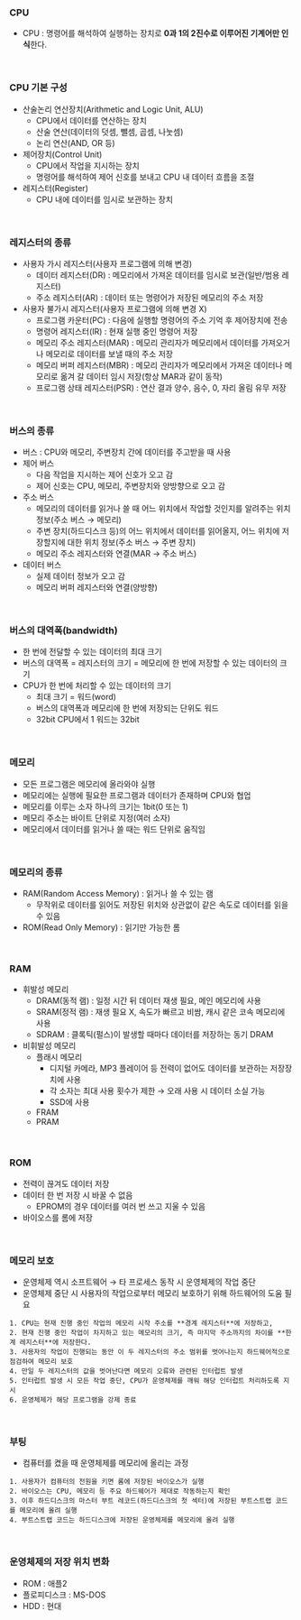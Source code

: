 ### CPU
+ CPU : 명령어를 해석하여 실행하는 장치로 **0과 1의 2진수로 이루어진 기계어만 인식**한다.

<br/>

### CPU 기본 구성
+ 산술논리 연산장치(Arithmetic and Logic Unit, ALU)
  + CPU에서 데이터를 연산하는 장치
  + 산술 연산(데이터의 덧셈, 뺄셈, 곱셈, 나눗셈)
  + 논리 연산(AND, OR 등)
+ 제어장치(Control Unit)
  + CPU에서 작업을 지시하는 장치
  + 명령어를 해석하여 제어 신호를 보내고 CPU 내 데이터 흐름을 조절
+ 레지스터(Register)
  + CPU 내에 데이터를 임시로 보관하는 장치

<br/>

### 레지스터의 종류
+ 사용자 가시 레지스터(사용자 프로그램에 의해 변경)
  + 데이터 레지스터(DR) : 메모리에서 가져온 데이터를 임시로 보관(일반/범용 레지스터)
  + 주소 레지스터(AR) : 데이터 또는 명령어가 저장된 메모리의 주소 저장
+ 사용자 불가시 레지스터(사용자 프로그램에 의해 변경 X)
  + 프로그램 카운터(PC) : 다음에 실행할 명령어의 주소 기억 후 제어장치에 전송
  + 명령어 레지스터(IR) : 현재 실행 중인 명령어 저장
  + 메모리 주소 레지스터(MAR) : 메모리 관리자가 메모리에서 데이터를 가져오거나 메모리로 데이터를 보낼 때의 주소 저장
  + 메모리 버퍼 레지스터(MBR) : 메모리 관리자가 메모리에서 가져온 데이터나 메모리로 옮겨 갈 데이터 임시 저장(항상 MAR과 같이 동작)
  + 프로그램 상태 레지스터(PSR) : 연산 결과 양수, 음수, 0, 자리 올림 유무 저장

<br/>
  
### 버스의 종류
+ 버스 : CPU와 메모리, 주변장치 간에 데이터를 주고받을 때 사용
+ 제어 버스
  + 다음 작업을 지시하는 제어 신호가 오고 감
  + 제어 신호는 CPU, 메모리, 주변장치와 양방향으로 오고 감
+ 주소 버스
  + 메모리의 데이터를 읽거나 쓸 때 어느 위치에서 작업할 것인지를 알려주는 위치 정보(주소 버스 → 메모리)
  + 주변 장치(하드디스크 등)의 어느 위치에서 데이터를 읽어올지, 어느 위치에 저장할지에 대한 위치 정보(주소 버스 → 주변 장치)
  + 메모리 주소 레지스터와 연결(MAR → 주소 버스)
+ 데이터 버스
  + 실제 데이터 정보가 오고 감
  + 메모리 버퍼 레지스터와 연결(양방향)

<br/>

### 버스의 대역폭(bandwidth)
+ 한 번에 전달할 수 있는 데이터의 최대 크기
+ 버스의 대역폭 = 레지스터의 크기 = 메모리에 한 번에 저장할 수 있는 데이터의 크기
+ CPU가 한 번에 처리할 수 있는 데이터의 크기
  + 최대 크기 = 워드(word)
  + 버스의 대역폭과 메모리에 한 번에 저장되는 단위도 워드
  + 32bit CPU에서 1 워드는 32bit

<br/>

### 메모리
+ 모든 프로그램은 메모리에 올라와야 실행
+ 메모리에는 실행에 필요한 프로그램과 데이터가 존재하며 CPU와 협업
+ 메모리를 이루는 소자 하나의 크기는 1bit(0 또는 1)
+ 메모리 주소는 바이트 단위로 지정(여러 소자)
+ 메모리에서 데이터를 읽거나 쓸 때는 워드 단위로 움직임

<br/>

### 메모리의 종류
+ RAM(Random Access Memory) : 읽거나 쓸 수 있는 램
  + 무작위로 데이터를 읽어도 저장된 위치와 상관없이 같은 속도로 데이터를 읽을 수 있음
+ ROM(Read Only Memory) : 읽기만 가능한 롬

<br/>

### RAM
+ 휘발성 메모리
  + DRAM(동적 램) : 일정 시간 뒤 데이터 재생 필요, 메인 메모리에 사용
  + SRAM(정적 램) : 재생 필요 X, 속도가 빠르고 비쌈, 캐시 같은 코속 메모리에 사용
  + SDRAM : 클록틱(펄스)이 발생할 때마다 데이터를 저장하는 동기 DRAM
+ 비휘발성 메모리
  + 플래시 메모리
    + 디지털 카메라, MP3 플레이어 등 전력이 없어도 데이터를 보관하는 저장장치에 사용
    + 각 소자는 최대 사용 횟수가 제한 → 오래 사용 시 데이터 소실 가능
    + SSD에 사용
  + FRAM
  + PRAM

<br/>

### ROM
+ 전력이 끊겨도 데이터 저장
+ 데이터 한 번 저장 시 바꿀 수 없음
  + EPROM의 경우 데이터를 여러 번 쓰고 지울 수 있음
+ 바이오스를 롬에 저장

<br/>

### 메모리 보호
+ 운영체제 역시 소프트웨어 → 타 프로세스 동작 시 운영체제의 작업 중단
+ 운영체제 중단 시 사용자의 작업으로부터 메모리 보호하기 위해 하드웨어의 도움 필요
```
1. CPU는 현재 진행 중인 작업의 메모리 시작 주소를 **경계 레지스터**에 저장하고,
2. 현재 진행 중인 작업이 차지하고 있는 메모리의 크기, 즉 마지막 주소까지의 차이를 **한계 레지스터**에 저장한다.
3. 사용자의 작업이 진행되는 동안 이 두 레지스터의 주소 범위를 벗어나는지 하드웨어적으로 점검하여 메모리 보호
4. 만일 두 레지스터의 값을 벗어난다면 메모리 오류와 관련된 인터럽트 발생
5. 인터럽트 발생 시 모든 작업 중단, CPU가 운영체제를 깨워 해당 인터럽트 처리하도록 지시
6. 운영체제가 해당 프로그램을 강제 종료
```

<br/>

### 부팅
+ 컴퓨터를 켰을 때 운영체제를 메모리에 올리는 과정
```
1. 사용자가 컴퓨터의 전원을 키면 롬에 저장된 바이오스가 실행
2. 바이오스는 CPU, 메모리 등 주요 하드웨어가 제대로 작동하는지 확인
3. 이후 하드디스크의 마스터 부트 레코드(하드디스크의 첫 섹터)에 저장된 부트스트랩 코드를 메모리에 올려 실행
4. 부트스트랩 코드는 하드디스크에 저장된 운영체제를 메모리에 올려 실행
```

<br/>

### 운영체제의 저장 위치 변화
+ ROM : 애플2
+ 플로피디스크 : MS-DOS
+ HDD : 현대
